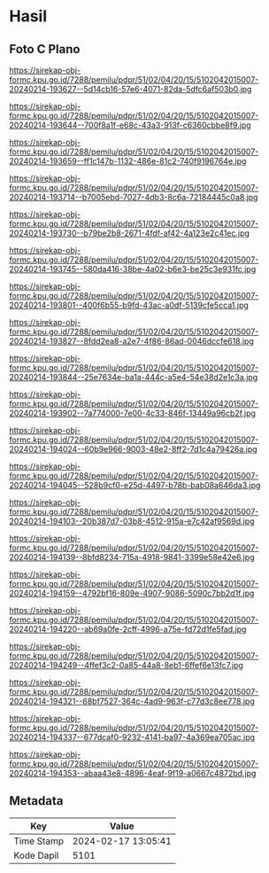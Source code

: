 # Hasil

## Foto C Plano

https://sirekap-obj-formc.kpu.go.id/7288/pemilu/pdpr/51/02/04/20/15/5102042015007-20240214-193627--5d14cb16-57e6-4071-82da-5dfc6af503b0.jpg

https://sirekap-obj-formc.kpu.go.id/7288/pemilu/pdpr/51/02/04/20/15/5102042015007-20240214-193644--700f8a1f-e68c-43a3-913f-c6360cbbe8f9.jpg

https://sirekap-obj-formc.kpu.go.id/7288/pemilu/pdpr/51/02/04/20/15/5102042015007-20240214-193659--ff1c147b-1132-486e-81c2-740f9196764e.jpg

https://sirekap-obj-formc.kpu.go.id/7288/pemilu/pdpr/51/02/04/20/15/5102042015007-20240214-193714--b7005ebd-7027-4db3-8c6a-72184445c0a8.jpg

https://sirekap-obj-formc.kpu.go.id/7288/pemilu/pdpr/51/02/04/20/15/5102042015007-20240214-193730--b79be2b8-2671-4fdf-af42-4a123e2c41ec.jpg

https://sirekap-obj-formc.kpu.go.id/7288/pemilu/pdpr/51/02/04/20/15/5102042015007-20240214-193745--580da416-38be-4a02-b6e3-be25c3e931fc.jpg

https://sirekap-obj-formc.kpu.go.id/7288/pemilu/pdpr/51/02/04/20/15/5102042015007-20240214-193801--400f6b55-b9fd-43ac-a0df-5139cfe5cca1.jpg

https://sirekap-obj-formc.kpu.go.id/7288/pemilu/pdpr/51/02/04/20/15/5102042015007-20240214-193827--8fdd2ea8-a2e7-4f86-86ad-0046dccfe618.jpg

https://sirekap-obj-formc.kpu.go.id/7288/pemilu/pdpr/51/02/04/20/15/5102042015007-20240214-193844--25e7634e-ba1a-444c-a5e4-54e38d2e1c3a.jpg

https://sirekap-obj-formc.kpu.go.id/7288/pemilu/pdpr/51/02/04/20/15/5102042015007-20240214-193902--7a774000-7e00-4c33-846f-13449a96cb2f.jpg

https://sirekap-obj-formc.kpu.go.id/7288/pemilu/pdpr/51/02/04/20/15/5102042015007-20240214-194024--60b9e966-9003-48e2-8ff2-7d1c4a79426a.jpg

https://sirekap-obj-formc.kpu.go.id/7288/pemilu/pdpr/51/02/04/20/15/5102042015007-20240214-194045--528b9cf0-e25d-4497-b78b-bab08a646da3.jpg

https://sirekap-obj-formc.kpu.go.id/7288/pemilu/pdpr/51/02/04/20/15/5102042015007-20240214-194103--20b387d7-03b8-4512-915a-e7c42af9569d.jpg

https://sirekap-obj-formc.kpu.go.id/7288/pemilu/pdpr/51/02/04/20/15/5102042015007-20240214-194139--8bfd8234-715a-4918-9841-3399e58e42e6.jpg

https://sirekap-obj-formc.kpu.go.id/7288/pemilu/pdpr/51/02/04/20/15/5102042015007-20240214-194159--4792bf16-809e-4907-9086-5090c7bb2d1f.jpg

https://sirekap-obj-formc.kpu.go.id/7288/pemilu/pdpr/51/02/04/20/15/5102042015007-20240214-194220--ab69a0fe-2cff-4996-a75e-fd72d1fe5fad.jpg

https://sirekap-obj-formc.kpu.go.id/7288/pemilu/pdpr/51/02/04/20/15/5102042015007-20240214-194249--4ffef3c2-0a85-44a8-8eb1-6ffef6e13fc7.jpg

https://sirekap-obj-formc.kpu.go.id/7288/pemilu/pdpr/51/02/04/20/15/5102042015007-20240214-194321--68bf7527-364c-4ad9-963f-c77d3c8ee778.jpg

https://sirekap-obj-formc.kpu.go.id/7288/pemilu/pdpr/51/02/04/20/15/5102042015007-20240214-194337--677dcaf0-9232-4141-ba97-4a369ea705ac.jpg

https://sirekap-obj-formc.kpu.go.id/7288/pemilu/pdpr/51/02/04/20/15/5102042015007-20240214-194353--abaa43e8-4896-4eaf-9f19-a0667c4872bd.jpg


## Metadata

| Key        | Value               |
| ---------- | ------------------- |
| Time Stamp | 2024-02-17 13:05:41 |
| Kode Dapil | 5101                |



